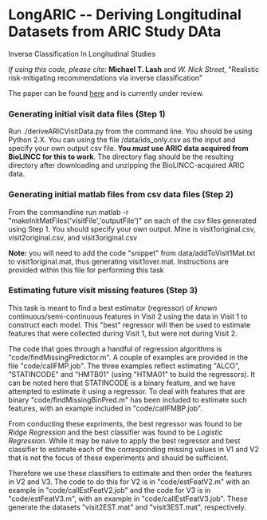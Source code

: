# LongARIC -- Deriving Longitudinal Datasets from ARIC Study DAta
Inverse Classification In Longitudinal Studies  

_If using this code, please cite:_ **Michael T. Lash** and _W. Nick Street_, "Realistic risk-mitigating recommendations via inverse classification"

The paper can be found [here](http://michaeltlash.com/papers/risk_ic.pdf) and is currently under review.

### Generating initial visit data files (Step 1)  
Run ./deriveARICVisitData.py from the command line. You should be using Python 2.X. You can using the file /data/ids_only.csv as the input and specify your own output csv file.  **You _must_ use ARIC data acquired from BioLINCC for this to work**. The directory flag should be the resulting directory after downloading and unzipping the BioLINCC-acquired ARIC data.  

### Generating initial matlab files from csv data files (Step 2)  
From the commandline run matlab -r "makeInitMatFiles('visitFile','outputFile')" on each of the csv files generated using Step 1. You should specify your own output. Mine is visit1original.csv, visit2original.csv, and visit3original.csv  

**Note:** you will need to add the code "snippet" from data/addToVisit1Mat.txt to visit1original.mat, thus generating visit1over.mat. Instructions are provided within this file for performing this task   

### Estimating future visit missing features (Step 3)   
This task is meant to find a best estimator (regressor) of *known* continuous/semi-continuous features in Visit 2 using the data in Visit 1 to construct each model. This "best" regressor will then be used to estimate features that were collected during Visit 1, but were not during Visit 2.   

The code that goes through a handful of regression algorithms is "code/findMissingPredictor.m".  A couple of examples are provided in the file "code/callFMP.job".  The three examples reflect estimating "ALCO", "STATINCODE" and "HMTB01" (using "HTMA01" to build the regressors).  It can be noted here that STATINCODE is a binary feature, and we have attempted to estimate it using a regressor.  To deal with features that are binary "code/findMissingBinPred.m" has been included to estimate such features, with an example included in "code/callFMBP.job".

From conducting these expriments, the best regressor was found to be *Ridge Regression* and the best classifier was found to be *Logistic Regression*. While it may be naive to apply the best regressor and best classifier to estimate each of the corresponding missing values in V1 and V2 that is not the focus of these experiments and should be sufficient.

Therefore we use these classifiers to estimate and then order the features in V2 and V3.  The code to do this for V2 is in "code/estFeatV2.m" with an example in "code/callEstFeatV2.job" and the code for V3 is in "code/estFeatV3.m", with an example in "code/callEstFeatV3.job".  These generate the datasets "visit2EST.mat" and "visit3EST.mat", respectively.
